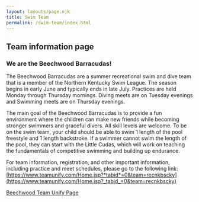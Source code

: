 ```yaml
---
layout: layouts/page.njk
title: Swim Team
permalink: /swim-team/index.html
---
```

## Team information page

### We are the Beechwood Barracudas!

The Beechwood Barracudas are a summer recreational swim and dive team that is a member of the Northern Kentucky Swim League.  The season begins in early June and typically ends in late July.  Practices are held Monday through Thursday mornings.  Diving meets are on Tuesday evenings and Swimming meets are on Thursday evenings.

The main goal of the Beechwood Barracudas is to provide a fun environment where the children can make new friends while becoming stronger swimmers and graceful divers.  All skill levels are welcome.  To be on the swim team, your child should be able to swim 1 length of the pool freestyle and 1 length backstroke.  If a swimmer cannot swim the length of the pool, they can start with the Little Cudas, which will work on teaching the fundamentals of competitive swimming and building up endurance.

For team information, registration, and other important information, including practice and meet schedules, please go to the following link: [https://www.teamunify.com/Home.jsp?*tabid*=0&team=recnkbscky](https://www.teamunify.com/Home.jsp?_tabid_=0&team=recnkbscky)

[Beechwood Team Unify Page](https://www.teamunify.com/Home.jsp?_tabid_=0&team=recnkbscky)
<!--
<hr>

## **Beechwood Barracuda Swim and Dive Team 2021**

Hello to all returning Cuda Families and potential New Cuda Families! 

Welcome to the summer 2021 Swim and Dive Season!!!  I am very excited that the Beechwood Barracudas are back in 2021 after taking the 2020 season off due to COVID-19.  I know that my daughter and son missed being on the Cudas in 2020 and I am sure yours did as well.

The Beechwood Barracudas Swim & Dive Team Boosters and Coaches invite your children to join us this summer for lots of fun, exercise, and excitement!!  The Swim/Dive team is a great way for your children to make new friends at the pool and become more confident in their abilities either in the pool or going off the diving board. 

The main goal of the Cudas Swim & Dive Team is for your child to have fun and learn about the sports of swimming and diving.  I am very excited about the coaches that we have for this summer.  It will be a great summer season. 

The Beechwood Barracudas are a recreational team that competes in the Northern Kentucky Swim League (NKSL).  Practices start the week of Wednesday, 2-June, and run through the week of 27-July.

<ins>**Participation Requirements:**</ins>

All pool members in good standing are eligible to participate on the swim and dive team. 

For the Swim Team, the child must be able to swim unassisted one lap freestyle and one lap backstroke. 

If they are not able to do this unassisted, your child can be a member of the Little Cuda Swim Team.  This is for the children that can at least push off the walls on their belly and back all by themselves but just not able to complete a full lap of the stroke.  We have experienced coaches who will continue to work with your child on their strokes and endurance.  As your child progresses, they could have the opportunity to participate in the NKSL meets later in the season. 

<p style="color: red;">Parents of Swim/Dive Team members are required to work at least FOUR of the diving and swim team events during the season.  Parents can sign up for jobs on the Team Unify site weekly.</p>

**Beechwood is hosting the Diving Champ Meets this year.  We will need help from the parents to work the two evenings of July 27 & 28.**  

* There will be a Diving Judge clinic at Beechwood before the season starts.  I will ask that all Diving Parents attend this clinic so that they can be judges for the diving meets.
* There will also be an eDive software training before the season starts.  I will be asking for volunteers to attend so that they can run the software during the 3 home diving meets.
* We will need all hands on deck to host this Champ Meet.  Even if your child does not dive, please consider volunteering

***TEAM PRACTICE SCHEDULE:***

**Diving:** Monday – Thursday for 1 hour between 8:00 am – 10:00 am beginning Monday, 1-June.  Work with the coach to set your practice time.  This is flexible and can be worked around your swim practice schedule as well.

**Swimming:** Monday - Thursday mornings between the hours of 8:00-10:00 am for approximately 1 hour each day. Practices begin Monday, 1-June.  The 8 & under and 9-10 age groups will practice from 8:00-9:00.  The 11-12, 13-14, and 15-18 age groups will practice from 9:00-10:00.

Little Cudas begin practice on Tuesday, June 8th. They practice Tuesday – Thursday for 6 weeks. 

All practice times will be posted on the Team Bulletin Board at the Pool by Opening Day (29-May).

***2021 MEET SCHEDULE:***

There are 6 regular Swim & Dive Meets beginning June 8/10th.  In late July there will be All-star Swim & Dive meets as well as the Championship meets. Meet schedule is included. <ins>**NOTE:** Due to the number of teams in the NKSL, a seven-week schedule was necessary to ensure all teams within their division would compete against each other.  No team wanted to do tri-meets, so with the extra week in the season, each team having a bye week.  This has extended the Swim/Dive season by one week.</ins>
-->
<!--

**Diving Meets:** Held TUESDAY evenings beginning June 8th at various NKSL locations

**Swim Meets:** Held THURSDAY evenings beginning June 10th at various NKSL locations.

<ins>**2020 Meet Schedule**</ins>

**Diving**

<table class="schedule">
    <thead>
        <tr>
            <th scope="col">Date</th>
            <th scope="col">Meet</th>
        </tr>
    <thead>
    <tbody>
        <tr>
            <th scope="row">8-June</th>
            <td>vs. Oakbrook</td>
        </tr>
        <tr>
            <th scope="row">15-June</th>
            <td>@ Five Seasons</td>
        </tr>
        <tr>
            <th scope="row">22-June</th>
            <td>vs. Bluegrass</td>
        </tr>
        <tr>
            <th scope="row">29-June</th>
            <td>@ Fort Thomas</td>
        </tr>
       <tr>
            <th scope="row">6-July</th>
            <td>@ Taylor Mill</td>
        </tr>
       <tr>
            <th scope="row">13-July</th>
            <td>vs. Florence</td>
        </tr>
       <tr>
            <th scope="row">20-July</th>
            <td>BYE</td>
        </tr>
    </tbody>
</table>

**Swimming**

<table class="schedule">
    <thead>
        <tr>
            <th scope="col">Date</th>
            <th scope="col">Meet</th>
        </tr>
    <thead>
    <tbody>
        <tr>
            <th scope="row">10-June</th>
            <td>vs. Oakbrook</td>
        </tr>
        <tr>
            <th scope="row">17-June</th>
            <td>@ Five Seasons</td>
        </tr>
        <tr>
            <th scope="row">24-June</th>
            <td>vs. Bluegrass</td>
        </tr>
        <tr>
            <th scope="row">1-July</th>
            <td>@ Fort Thomas</td>
        </tr>
       <tr>
            <th scope="row">8-July</th>
            <td>@ Taylor Mill</td>
        </tr>
       <tr>
            <th scope="row">15-July</th>
            <td>vs. Florence</td>
        </tr>
       <tr>
            <th scope="row">22-July</th>
            <td>BYE</td>
        </tr>
    </tbody>
</table>

<ins>**All-Star & Championship Meets**</ins>

All Star Diving – Wednesday, July 21 @ Oakbrook

All Star Swimming – Monday July 26 @ Five Seasons (TBD)

BOYS Diving Champ Meet – Tuesday, July 27 @ Beechwood

GIRLS Diving Champ Meet – Wednesday, July 28 @ Beechwood

Championship Swim Meet Prelims – Thursday, July 29 @ Taylor Mill

Championship Swimming Finals – Friday, July 30 @ Taylor Mill

\-->

<!--
<ins>**Swim/Diving Team Banquet @ Beechwood Swim Club**</ins>

**Banquet for the entire team including the Little Cudas – Likely Sunday, 25-July (TBD)**

*TEAM REGISTRATION:*

Please register your children online beginning May 1st.  Registration fees will be posted by the end of April on the Team Unify site.  Registration fees will be paid by credit card through Team Unify. 

The Team Unify link is:

<https://www.teamunify.com/Home.jsp?team=recnkbscky>

*OTHER TEAM NEWS*

New Team Suit this year!  You will be able to buy this through Swimville USA’s team portal online.  Due to COVID, Swimville will not be able to come to the pool in person. The Suit portal is open now and is offering free shipping until May 22nd.  You can also purchase in-store at the Ft. Thomas location.  Please know that team suits are not required to participate on the team.

<https://www.swimvilleusa.com/register.asp?cg=314>

If you have any issues with the Swimville website, please contact Heather Wooley at [heatherw@swimvilleusa.com](mailto:heatherw@swimvilleusa.com)

If you have any questions, please contact Josh Colvin at [josh_colvin@ymail.com](mailto:josh_colvin@ymail.com).  GO CUDAS!!!!

![trophy case](/images/swimtrophy.jpg)
-->
